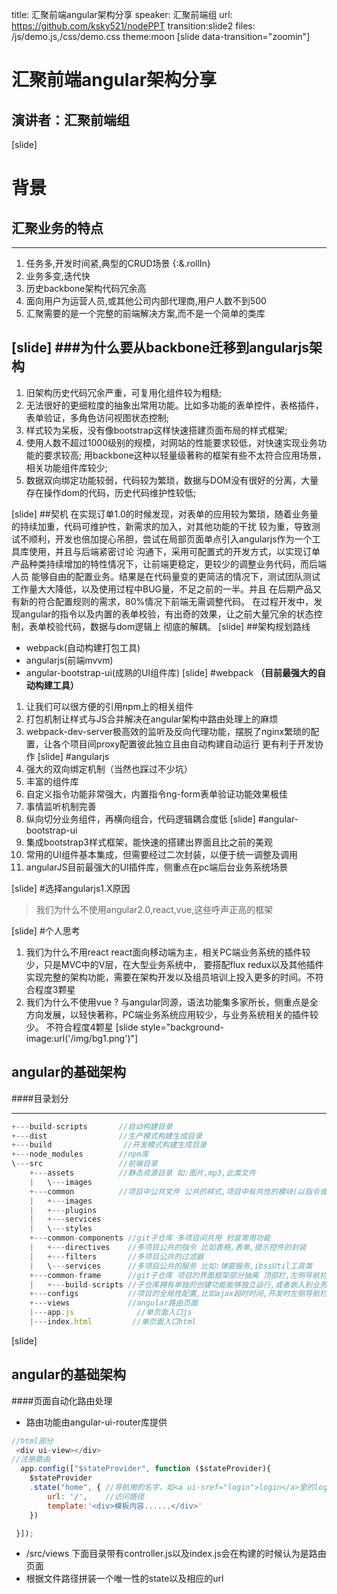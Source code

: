 title:  汇聚前端angular架构分享
speaker: 汇聚前端组
url: https://github.com/ksky521/nodePPT
transition:slide2
files: /js/demo.js,/css/demo.css
theme:moon
[slide data-transition="zoomin"]

#  汇聚前端angular架构分享
## 演讲者：汇聚前端组

[slide]

# 背景
## 汇聚业务的特点

----

1. 任务多,开发时间紧,典型的CRUD场景 {:&.rollIn}
2. 业务多变,迭代快
3. 历史backbone架构代码冗余高
4. 面向用户为运营人员,或其他公司内部代理商,用户人数不到500
5. 汇聚需要的是一个完整的前端解决方案,而不是一个简单的类库

[slide]
###为什么要从backbone迁移到angularjs架构
----

1. 旧架构历史代码冗余严重，可复用化组件较为粗糙;
2. 无法很好的更细粒度的抽象出常用功能。比如多功能的表单控件，表格插件，表单验证，多角色访问视图状态控制;
3. 样式较为呆板，没有像bootstrap这样快速搭建页面布局的样式框架;
4. 使用人数不超过1000级别的规模，对网站的性能要求较低，对快速实现业务功能的要求较高;
     用backbone这种以轻量级著称的框架有些不太符合应用场景，相关功能组件库较少;
5. 数据双向绑定功能较弱，代码较为繁琐，数据与DOM没有很好的分离，大量存在操作dom的代码，历史代码维护性较低;

[slide]
 ##契机
            在实现订单1.0的时候发现，对表单的应用较为繁琐，随着业务量的持续加重，代码可维护性，新需求的加入，对其他功能的干扰
        较为重，导致测试不顺利，开发也倍加提心吊胆，尝试在局部页面单点引入angularjs作为一个工具库使用，并且与后端紧密讨论
        沟通下，采用可配置式的开发方式，以实现订单产品种类持续增加的特性情况下，让前端更稳定，更较少的调整业务代码，而后端人员
        能够自由的配置业务。结果是在代码量变的更简洁的情况下，测试团队测试工作量大大降低，以及使用过程中BUG量，不足之前的一半。并且
        在后期产品又有新的符合配置规则的需求，80%情况下前端无需调整代码。
        在过程开发中，发现angular的指令以及内置的表单校验，有出奇的效果，让之前大量冗余的状态控制，表单校验代码，数据与dom逻辑上
        彻底的解耦。
[slide]
##架构规划路线
* webpack(自动构建打包工具)
* angularjs(前端mvvm)
* angular-bootstrap-ui(成熟的UI组件库)
[slide]
#webpack
**（目前最强大的自动构建工具）**
1. 让我们可以很方便的引用npm上的相关组件
2. 打包机制让样式与JS合并解决在angular架构中路由处理上的麻烦
3. webpack-dev-server极高效的监听及反向代理功能，摆脱了nginx繁琐的配置，让各个项目间proxy配置彼此独立且由自动构建自动运行
        更有利于开发协作
[slide]
#angularjs
1. 强大的双向绑定机制（当然也踩过不少坑）
2. 丰富的组件库
3. 自定义指令功能非常强大，内置指令ng-form表单验证功能效果极佳
4. 事情监听机制完善
5. 纵向切分业务组件，再横向组合，代码逻辑耦合度低
[slide]
#angular-bootstrap-ui
1. 集成bootstrap3样式框架，能快速的搭建出界面且比之前的美观
2. 常用的UI组件基本集成，但需要经过二次封装，以便于统一调整及调用
3. angularJS目前最强大的UI插件库，侧重点在pc端后台业务系统场景

[slide]
#选择angularjs1.X原因
>  我们为什么不使用angular2.0,react,vue,这些呼声正高的框架

[slide]
#个人思考
1. 我们为什么不用react
   react面向移动端为主，相关PC端业务系统的插件较少，只是MVC中的V层，在大型业务系统中，
        要搭配flux redux以及其他插件实现完整的架构功能，需要在架构开发以及组员培训上投入更多的时间。不符合程度3颗星
2. 我们为什么不使用vue   ?
   与angular同源，语法功能集多家所长，侧重点是全方向发展，以轻快著称，PC端业务系统应用较少，与业务系统相关的插件较少。
         不符合程度4颗星
[slide style="background-image:url('/img/bg1.png')"]

## angular的基础架构 

####目录划分   

----
```javascript
+---build-scripts       //自动构建目录
+---dist                //生产模式构建生成目录
+---build                //开发模式构建生成目录
+---node_modules        //npm库
\---src                 //前端目录
    +---assets          //静态资源目录 如:图片,mp3,此类文件
    |   \---images 
    +---common          //项目中公共文件 公共的样式,项目中有共性的模块(以指令或者服务的方式)
    |   +---images
    |   +---plugins 
    |   +---services
    |   \---styles
    +---common-components //git子仓库 多项目间共用 封装常用功能
    |   +---directives    //多项目公共的指令 比如表格,表单,提示控件的封装
    |   +---filters       //多项目公共的过滤器
    |   \---services      //多项目公共的服务 比如:弹窗服务,ibssUtil工具类
    +---common-frame      //git子仓库 项目的界面框架部分抽离 顶部栏,左侧导航栏,登录退出等  
    |   +---build-scripts //子仓库拥有单独的创建功能能够独立运行,或者嵌入到业务项目中 
    +---configs           //项目的全局性配置,比如ajax超时时间,开发时左侧导航栏菜单
    +---views             //angular路由页面
    |---app.js              //单页面入口js
    |---index.html         //单页面入口html
```

[slide]

## angular的基础架构  
####页面自动化路由处理
* 路由功能由angular-ui-router库提供
```javascript
//html部分
 <div ui-view></div>
//注册路由
  app.config(["$stateProvider", function ($stateProvider){       
    $stateProvider     
    .state("home", { //导航用的名字，如<a ui-sref="login">login</a>里的login
        url: '/',    //访问路径 
        template:'<div>模板内容......</div>'
    })      

 }]);
```
* /src/views   下面目录带有controller.js以及index.js会在构建的时候认为是路由页面
* 根据文件路径拼装一个唯一性的state以及相应的url
